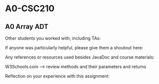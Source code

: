 # A0-CSC210

## A0 Array ADT

Other students you worked with, including TAs:

If anyone was particularly helpful, please give them a shoutout here: 

Any references or resources used besides JavaDoc and course materials: 

W3Schools.com --> review methods and their parameters and returns 

Reflection on your experience with this assignment: